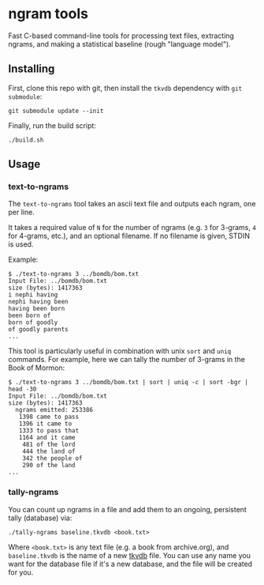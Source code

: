 # ngram tools

Fast C-based command-line tools for processing text files, extracting ngrams, and making a statistical baseline (rough "language model").

## Installing

First, clone this repo with git, then install the `tkvdb` dependency with `git submodule`:

```
git submodule update --init
```

Finally, run the build script:

```
./build.sh
```

## Usage

### text-to-ngrams

The `text-to-ngrams` tool takes an ascii text file and outputs each ngram, one per line.

It takes a required value of `N` for the number of ngrams (e.g. `3` for 3-grams, `4` for 4-grams, etc.), and an optional filename. If no filename is given, STDIN is used.

Example:
```
$ ./text-to-ngrams 3 ../bomdb/bom.txt
Input File: ../bomdb/bom.txt
size (bytes): 1417363
i nephi having
nephi having been
having been born
been born of
born of goodly
of goodly parents
...
```

This tool is particularly useful in combination with unix `sort` and `uniq` commands. For example, here we can tally the number of 3-grams in the Book of Mormon:

```
$ ./text-to-ngrams 3 ../bomdb/bom.txt | sort | uniq -c | sort -bgr | head -30
Input File: ../bomdb/bom.txt
size (bytes): 1417363
  ngrams emitted: 253386
   1398 came to pass
   1396 it came to
   1333 to pass that
   1164 and it came
    481 of the lord
    444 the land of
    342 the people of
    290 of the land
...
```

### tally-ngrams

You can count up ngrams in a file and add them to an ongoing, persistent tally (database) via:

```
./tally-ngrams baseline.tkvdb <book.txt>
```

Where `<book.txt>` is any text file (e.g. a book from archive.org), and `baseline.tkvdb` is the name of a new [tkvdb](https://github.com/vmxdev/tkvdb) file. You can use any name you want for the database file if it's a new database, and the file will be created for you.

